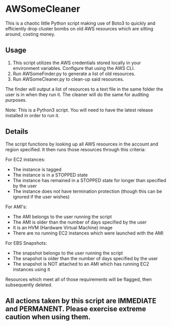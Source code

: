 # AWSomeCleaner
This is a chaotic little Python script making use of Boto3 to quickly and efficiently drop cluster bombs on old AWS resources which are sitting around, costing money.

## Usage
1. This script utilizes the AWS credentials stored locally in your environment variables. Configure that using the AWS CLI.
2. Run AWSomeFinder.py to generate a list of old resources.
3. Run AWSomeCleaner.py to clean-up said resources.

The finder will output a list of resources to a text file in the same folder the user is in when they run it. The cleaner will do the same for auditing purposes.

Note: This is a Python3 script. You will need to have the latest release installed in order to run it.

## Details
The script functions by looking up all AWS resources in the account and region specified. It then runs those resources through this criteria:

For EC2 instances:

- The instance is tagged
- The instance is in a STOPPED state
- The instance has remained in a STOPPED state for longer than specified by the user
- The instance does not have termination protection (though this can be ignored if the user wishes)

For AMI's:

- The AMI belongs to the user running the script
- The AMI is older than the number of days specified by the user
- It is an HVM (Hardware Virtual Machine) image
- There are no running EC2 instances which were launched with the AMI

For EBS Snapshots:

- The snapshot belongs to the user running the script
- The snapshot is older than the number of days specified by the user
- The snapshot is NOT attached to an AMI which has running EC2 instances using it

Resources which meet all of those requirements will be flagged, then subsequently deleted.

## All actions taken by this script are IMMEDIATE and PERMANENT. Please exercise extreme caution when using them.